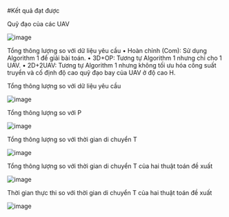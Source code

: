 #Kết quả đạt được

   Quỹ đạo của các UAV
   
   ![image](https://github.com/user-attachments/assets/bf24a433-e9cf-46e5-84af-09ee8abfea90)
   
   Tổng thông lượng so với dữ liệu yêu cầu
    • Hoàn chỉnh (Com): Sử dụng Algorithm 1 để giải bài toán.
    • 3D+OP: Tương tự Algorithm 1 nhưng chỉ cho 1 UAV.
    • 2D+2UAV: Tương tự Algorithm 1 nhưng không tối ưu hóa công suất truyền và cố định độ cao quỹ đạo bay của UAV ở độ cao H.

   Tổng thông lượng so với dữ liệu yêu cầu

![image](https://github.com/user-attachments/assets/ebc7d791-079a-4eaf-804f-a3d9b74658ff)

   Tổng thông lượng so với P

![image](https://github.com/user-attachments/assets/7f83300e-c37f-4cc9-90d0-e9d94dd75338)

   Tổng thông lượng so với thời gian di chuyển T

![image](https://github.com/user-attachments/assets/a723c276-56d3-4596-83be-188092c1ddf7)

  Tổng thông lượng so với thời gian di chuyển T của hai thuật toán đề xuất

![image](https://github.com/user-attachments/assets/72f4116f-33a0-4f32-9991-cca7a3543b7d)

  Thời gian thực thi so với thời gian di chuyển T của hai thuật toán đề xuất

![image](https://github.com/user-attachments/assets/1015bf8a-01a7-4d77-a1fb-a70c019e0107)

  
